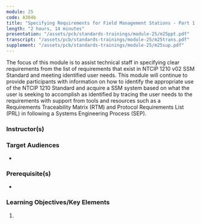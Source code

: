 ```yaml
---
module: 25
code: A304b
title: "Specifying Requirements for Field Management Stations - Part 1. Object Definitions for Signal System Masters (SSM) Based on NTCIP 1210 Standard"
length: "2 hours, 14 minutes"
presentation: "/assets/pcb/standards-trainings/module-25/m25ppt.pdf"
transcript: "/assets/pcb/standards-trainings/module-25/m25trans.pdf"
supplement: "/assets/pcb/standards-trainings/module-25/m25sup.pdf"
---
```

The focus of this module is to assist technical staff in specifying clear requirements from the list of requirements that exist in NTCIP 1210 v02 SSM Standard and meeting identified user needs. This module will continue to provide participants with information on how to identify the appropriate use of the NTCIP 1210 Standard and acquire a SSM system based on what the user is seeking to accomplish as identified by tracing the user needs to the requirements with support from tools and resources such as a Requirements Traceability Matrix (RTM) and Protocol Requirements List (PRL) in following a Systems Engineering Process (SEP).

### Instructor(s)


### Target Audiences
* 

### Prerequisite(s)
* 

### Learning Objectives/Key Elements
1. 